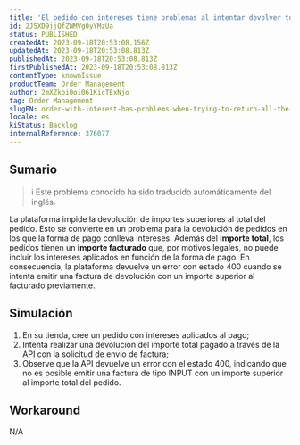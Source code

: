 ```yaml
---
title: 'El pedido con intereses tiene problemas al intentar devolver todos los artículos y reembolsar el pago total'
id: 2J5XD9jjQfZWMVg0yYMzUa
status: PUBLISHED
createdAt: 2023-09-18T20:53:08.156Z
updatedAt: 2023-09-18T20:53:08.813Z
publishedAt: 2023-09-18T20:53:08.813Z
firstPublishedAt: 2023-09-18T20:53:08.813Z
contentType: knownIssue
productTeam: Order Management
author: 2mXZkbi0oi061KicTExNjo
tag: Order Management
slugEN: order-with-interest-has-problems-when-trying-to-return-all-the-items-and-refund-the-total-payment
locale: es
kiStatus: Backlog
internalReference: 376077
---
```


## Sumario

>ℹ️ Este problema conocido ha sido traducido automáticamente del inglés.


La plataforma impide la devolución de importes superiores al total del pedido. Esto se convierte en un problema para la devolución de pedidos en los que la forma de pago conlleva intereses.
Además del **importe total**, los pedidos tienen un **importe facturado** que, por motivos legales, no puede incluir los intereses aplicados en función de la forma de pago.
En consecuencia, la plataforma devuelve un error con estado 400 cuando se intenta emitir una factura de devolución con un importe superior al facturado previamente.

###

###

## Simulación



1. En su tienda, cree un pedido con intereses aplicados al pago;
2. Intenta realizar una devolución del importe total pagado a través de la API con la solicitud de envío de factura;
3. Observe que la API devuelve un error con el estado 400, indicando que no es posible emitir una factura de tipo INPUT con un importe superior al importe total del pedido.

###

###

## Workaround


N/A




